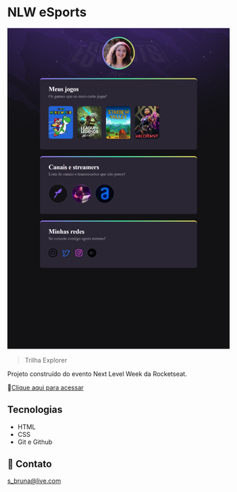 # NLW eSports 
![preview](./.github/preview.png)
> Trilha Explorer

Projeto construído do evento Next Level Week da Rocketseat.

🔗[Clique aqui para acessar](https://brunasantos-dev.github.io/nlw-esports-explorer)

## Tecnologias

- HTML
- CSS
- Git e Github

## 💜 Contato

s_bruna@live.com 